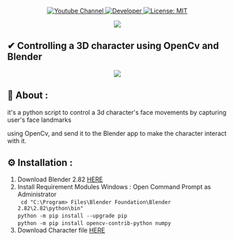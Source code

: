 
<p align="center">
  <a href="https://www.youtube.com/channel/UCKvgGs-ALhvOq9u95PHXHNw">
      <img src="https://img.shields.io/badge/YB-Python%20with%20Joe-red" alt="Youtube Channel"/>
  </a>
  <a href="https://github.com/joeVenner/">
      <img src="https://badgen.net/badge/Developer/joeVenner/blue?icon=github" alt="Developer"/>
  </a>
  <a href="https://github.com/joeVenner//blob/master/LICENSE">
    <img alt="License: MIT" src="https://img.shields.io/badge/License-MIT-yellow.svg" target="_blank" />
  </a>
</p>

<p align=center>
  <img src="https://i.ibb.co/MMDL3rM/Corporate-Work-Blog-Banner.png" >
</p>


## ✔ Controlling a 3D character using OpenCv and Blender 

<p align=center>
  <img src="https://media.giphy.com/media/eNpZCgxuSDzgCbRHCX/giphy.gif" >
</p>


## 📗 About :

<p>it's a python script to control a 3d character's face movements by capturing user's face landmarks </p><p>using OpenCv,
and send it to the Blender app to make the character interact with it.</p>

## ⚙️ Installation :

 1. Download Blender 2.82 [HERE](https://download.blender.org/release/Blender2.82/blender-2.82-windows64.msi)
 2. Install Requirement Modules 
       Windows :
       Open Command Prompt as Administrator
       <br>` cd "C:\Program> Files\Blender Foundation\Blender 2.82\2.82\python\bin"`
         <br> `python -m pip install --upgrade pip  `
         <br> `python -m pip install opencv-contrib-python numpy ` 
 3. Download Character file [HERE](https://cloud.blender.org/p/characters/5718a967c379cf04929a4247)




